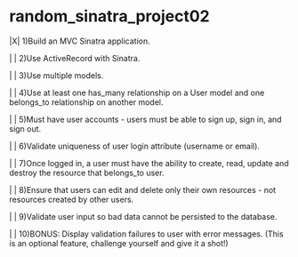 # random_sinatra_project02

 |X|  1)Build an MVC Sinatra application.

 | |  2)Use ActiveRecord with Sinatra.

 | |  3)Use multiple models.

 | |  4)Use at least one has_many relationship on a User model and one belongs_to relationship on another model.

 | |  5)Must have user accounts - users must be able to sign up, sign in, and sign out.

 | |  6)Validate uniqueness of user login attribute (username or email).

 | |  7)Once logged in, a user must have the ability to create, read, update and destroy the resource that belongs_to user.

 | |  8)Ensure that users can edit and delete only their own resources - not resources created by other users.

 | |  9)Validate user input so bad data cannot be persisted to the database.

 | |  10)BONUS: Display validation failures to user with error messages. (This is an optional feature, challenge yourself and give it a shot!)